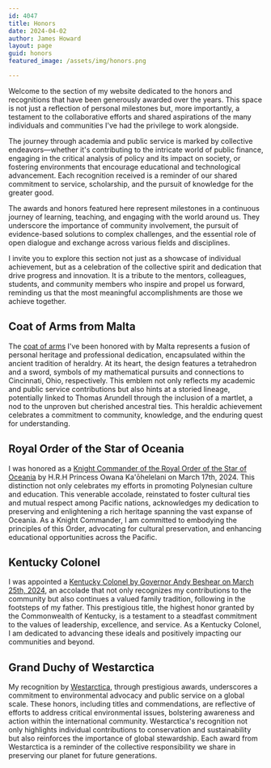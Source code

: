 ```yaml
---
id: 4047
title: Honors
date: 2024-04-02
author: James Howard
layout: page
guid: honors
featured_image: /assets/img/honors.png

---
```


Welcome to the section of my website dedicated to the honors and
recognitions that have been generously awarded over the years. This
space is not just a reflection of personal milestones but, more
importantly, a testament to the collaborative efforts and shared
aspirations of the many individuals and communities I've had the
privilege to work alongside.

The journey through academia and public service is marked by
collective endeavors—whether it's contributing to the intricate
world of public finance, engaging in the critical analysis of policy
and its impact on society, or fostering environments that encourage
educational and technological advancement. Each recognition received
is a reminder of our shared commitment to service, scholarship, and
the pursuit of knowledge for the greater good.

The awards and honors featured here represent milestones in a
continuous journey of learning, teaching, and engaging with the
world around us. They underscore the importance of community
involvement, the pursuit of evidence-based solutions to complex
challenges, and the essential role of open dialogue and exchange
across various fields and disciplines.

I invite you to explore this section not just as a showcase of
individual achievement, but as a celebration of the collective
spirit and dedication that drive progress and innovation. It is a
tribute to the mentors, colleagues, students, and community members
who inspire and propel us forward, reminding us that the most
meaningful accomplishments are those we achieve together.

## Coat of Arms from Malta

The [coat of arms](/honors/malta) I've been honored with by Malta
represents a fusion of personal heritage and professional dedication,
encapsulated within the ancient tradition of heraldry. At its heart,
the design features a tetrahedron and a sword, symbols of my
mathematical pursuits and connections to Cincinnati, Ohio, respectively.
This emblem not only reflects my academic and public service
contributions but also hints at a storied lineage, potentially
linked to Thomas Arundell through the inclusion of a martlet, a nod
to the unproven but cherished ancestral ties. This heraldic achievement
celebrates a commitment to community, knowledge, and the enduring
quest for understanding.

## Royal Order of the Star of Oceania

I was honored as a [Knight Commander of the Royal Order of the Star
of Oceania](/honors/hawaii) by H.R.H Princess Owana Ka'ōhelelani
on March 17th, 2024. This distinction not only celebrates my efforts
in promoting Polynesian culture and education. This venerable
accolade, reinstated to foster cultural ties and mutual respect
among Pacific nations, acknowledges my dedication to preserving and
enlightening a rich heritage spanning the vast expanse of Oceania.
As a Knight Commander, I am committed to embodying the principles
of this Order, advocating for cultural preservation, and enhancing
educational opportunities across the Pacific.

## Kentucky Colonel

I was appointed a [Kentucky Colonel by Governor Andy Beshear on
March 25th, 2024](/2024/04/02/i-was-appointed-a-kentucky-colonel),
an accolade that not only recognizes my contributions to the community
but also continues a valued family tradition, following in the
footsteps of my father. This prestigious title, the highest honor
granted by the Commonwealth of Kentucky, is a testament to a steadfast
commitment to the values of leadership, excellence, and service.
As a Kentucky Colonel, I am dedicated to advancing these ideals and
positively impacting our communities and beyond.

## Grand Duchy of Westarctica

My recognition by [Westarctica](/honors/westarctica), through
prestigious awards, underscores a commitment to environmental
advocacy and public service on a global scale. These honors, including
titles and commendations, are reflective of efforts to address
critical environmental issues, bolstering awareness and action
within the international community. Westarctica's recognition not
only highlights individual contributions to conservation and
sustainability but also reinforces the importance of global
stewardship. Each award from Westarctica is a reminder of the
collective responsibility we share in preserving our planet for
future generations.

